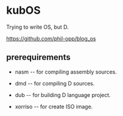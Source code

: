 # kubOS

Trying to write OS, but D.

https://github.com/phil-opp/blog_os

## prerequirements

* nasm -- for compiling assembly sources.

* dmd -- for compiling D sources.

* dub -- for building D language project.

* xorriso -- for create ISO image.
